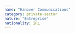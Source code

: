 ```yaml
---
name: "Hanover Communications"
category: private-sector
nature: "Entreprise"
nationality: IRL
---
```

